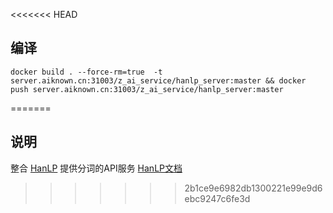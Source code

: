 <<<<<<< HEAD
## 编译
```
docker build . --force-rm=true  -t server.aiknown.cn:31003/z_ai_service/hanlp_server:master && docker push server.aiknown.cn:31003/z_ai_service/hanlp_server:master
```
=======
## 说明
整合 [HanLP](https://github.com/hankcs/HanLP) 提供分词的API服务 [HanLP文档](https://hanlp.hankcs.com/docs/)
>>>>>>> 2b1ce9e6982db1300221e99e9d6ebc9247c6fe3d
